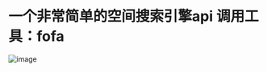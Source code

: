 # 一个非常简单的空间搜索引擎api 调用工具：fofa
![image](https://github.com/user-attachments/assets/d0b9a0f8-a69e-4130-9b9b-e531e44401ff)
